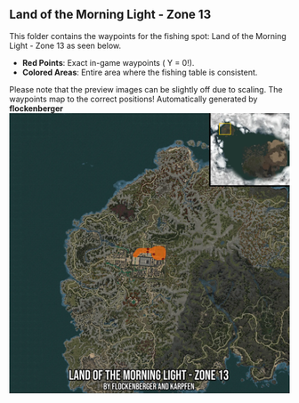 ## Land of the Morning Light - Zone 13
This folder contains the waypoints for the fishing spot: Land of the Morning Light - Zone 13 as seen below.

- **Red Points**: Exact in-game waypoints ( Y = 0!).
- **Colored Areas**: Entire area where the fishing table is consistent.

Please note that the preview images can be slightly off due to scaling. The waypoints map to the correct positions!
Automatically generated by **flockenberger**
![preview_Land of the Morning Light - Zone 13](./Preview.webp)